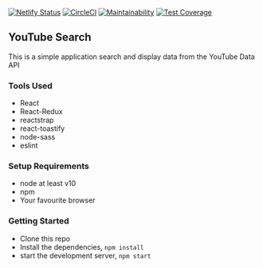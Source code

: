[![Netlify Status](https://api.netlify.com/api/v1/badges/64c45e71-8b32-4a53-9b5f-7e41258e4f9c/deploy-status)](https://app.netlify.com/sites/emmanuelbeja-youtubesearch/deploys) [![CircleCI](https://circleci.com/gh/EmmanuelBeja/youtubesearch/tree/main.svg?style=svg)](https://circleci.com/gh/EmmanuelBeja/youtubesearch/tree/main) [![Maintainability](https://api.codeclimate.com/v1/badges/72a4340a4a9074bcc5b8/maintainability)](https://codeclimate.com/github/EmmanuelBeja/youtubesearch/maintainability) [![Test Coverage](https://api.codeclimate.com/v1/badges/72a4340a4a9074bcc5b8/test_coverage)](https://codeclimate.com/github/EmmanuelBeja/youtubesearch/test_coverage)

## YouTube Search
This is a simple application search and display data from the YouTube Data API

### Tools Used
- React
- React-Redux
- reactstrap
- react-toastify
- node-sass
- eslint

### Setup Requirements
- node at least v10
- npm
- Your favourite browser

### Getting Started
- Clone this repo
- Install the dependencies, `npm install`
- start the development server, `npm start`
